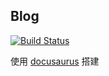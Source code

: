 ## Blog

[![Build Status](https://app.travis-ci.com/mengfei0053/Blog.svg?branch=master)](https://app.travis-ci.com/mengfei0053/Blog)

使用 [docusaurus](https://docusaurus.io/) 搭建 